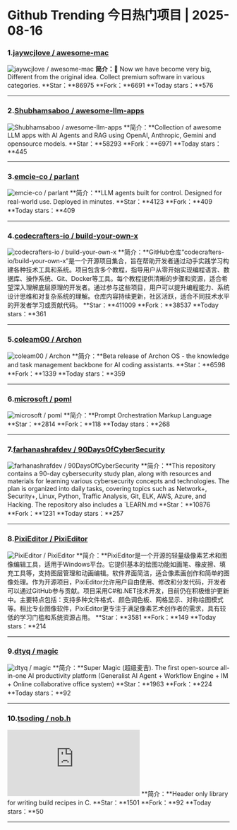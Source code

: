 # Github Trending 今日热门项目 | 2025-08-16
### 1.[jaywcjlove / awesome-mac](https://github.com/jaywcjlove/awesome-mac)

![jaywcjlove / awesome-mac](https://repository-images.githubusercontent.com/63539055/b27e6d80-dc82-11e9-88a8-f2d918b1139b)
**简介：** Now we have become very big, Different from the original idea. Collect premium software in various categories.
**Star：**86975
**Fork：**6691
**Today stars：**576

---

### 2.[Shubhamsaboo / awesome-llm-apps](https://github.com/Shubhamsaboo/awesome-llm-apps)

![Shubhamsaboo / awesome-llm-apps](https://opengraph.githubassets.com/84a0be52e0383f8ec7b8dfdc7ea07a0f2f7320c2554706b8e0c53899a5029ea7/Shubhamsaboo/awesome-llm-apps)
**简介：**Collection of awesome LLM apps with AI Agents and RAG using OpenAI, Anthropic, Gemini and opensource models.
**Star：**58293
**Fork：**6971
**Today stars：**445

---

### 3.[emcie-co / parlant](https://github.com/emcie-co/parlant)

![emcie-co / parlant](https://opengraph.githubassets.com/ae76672d73fd76d61bb7b82de9f5039fff14e429f52a4786ee86317b2313f6ca/emcie-co/parlant)
**简介：**LLM agents built for control. Designed for real-world use. Deployed in minutes.
**Star：**4123
**Fork：**409
**Today stars：**409

---

### 4.[codecrafters-io / build-your-own-x](https://github.com/codecrafters-io/build-your-own-x)

![codecrafters-io / build-your-own-x](https://opengraph.githubassets.com/a65075b080bb96e3a6791ebea2d72794159825c0a68a49204076f8d96b1747de/codecrafters-io/build-your-own-x)
**简介：**GitHub仓库“codecrafters-io/build-your-own-x”是一个开源项目集合，旨在帮助开发者通过动手实践学习构建各种技术工具和系统。项目包含多个教程，指导用户从零开始实现编程语言、数据库、操作系统、Git、Docker等工具。每个教程提供清晰的步骤和资源，适合希望深入理解底层原理的开发者。通过参与这些项目，用户可以提升编程能力、系统设计思维和对复杂系统的理解。仓库内容持续更新，社区活跃，适合不同技术水平的开发者学习或贡献代码。
**Star：**411009
**Fork：**38537
**Today stars：**361

---

### 5.[coleam00 / Archon](https://github.com/coleam00/Archon)

![coleam00 / Archon](https://opengraph.githubassets.com/f99a170be3656c06324c60c4934a3811f467a49320f56f4483435756a9fe8d4b/coleam00/Archon)
**简介：**Beta release of Archon OS - the knowledge and task management backbone for AI coding assistants.
**Star：**6598
**Fork：**1339
**Today stars：**359

---

### 6.[microsoft / poml](https://github.com/microsoft/poml)

![microsoft / poml](https://opengraph.githubassets.com/e9c3ac5b64e78a0bdef460e19b59b551b1b1b20325f4849cf0355c1f56b79de8/microsoft/poml)
**简介：**Prompt Orchestration Markup Language
**Star：**2814
**Fork：**118
**Today stars：**268

---

### 7.[farhanashrafdev / 90DaysOfCyberSecurity](https://github.com/farhanashrafdev/90DaysOfCyberSecurity)

![farhanashrafdev / 90DaysOfCyberSecurity](https://opengraph.githubassets.com/f23cdb52b77d0c34729d9623a7280da190c4d3be82ab322704025e6fe0f075f2/farhanashrafdev/90DaysOfCyberSecurity)
**简介：**This repository contains a 90-day cybersecurity study plan, along with resources and materials for learning various cybersecurity concepts and technologies. The plan is organized into daily tasks, covering topics such as Network+, Security+, Linux, Python, Traffic Analysis, Git, ELK, AWS, Azure, and Hacking. The repository also includes a `LEARN.md
**Star：**10876
**Fork：**1231
**Today stars：**257

---

### 8.[PixiEditor / PixiEditor](https://github.com/PixiEditor/PixiEditor)

![PixiEditor / PixiEditor](https://repository-images.githubusercontent.com/152307081/66c3bc0b-ba35-4ae8-beb6-d50d054262a9)
**简介：**PixiEditor是一个开源的轻量级像素艺术和图像编辑工具，适用于Windows平台。它提供基本的绘图功能如画笔、橡皮擦、填充工具等，支持图层管理和动画编辑。软件界面简洁，适合像素画创作和简单的图像处理。作为开源项目，PixiEditor允许用户自由使用、修改和分发代码，开发者可以通过GitHub参与贡献。项目采用C#和.NET技术开发，目前仍在积极维护更新中。主要特点包括：支持多种文件格式、颜色调色板、网格显示、对称绘图模式等。相比专业图像软件，PixiEditor更专注于满足像素艺术创作者的需求，具有较低的学习门槛和系统资源占用。
**Star：**3581
**Fork：**149
**Today stars：**214

---

### 9.[dtyq / magic](https://github.com/dtyq/magic)

![dtyq / magic](https://opengraph.githubassets.com/a8f49d141472b62a972d4a2f93c2b9fe3cb81dab75b15ccc6ac9587e41816846/dtyq/magic)
**简介：**Super Magic (超级麦吉). The first open-source all-in-one AI productivity platform (Generalist AI Agent + Workflow Engine + IM + Online collaborative office system)
**Star：**1963
**Fork：**224
**Today stars：**92

---

### 10.[tsoding / nob.h](https://github.com/tsoding/nob.h)

![tsoding / nob.h](https://opengraph.githubassets.com/c5ec09c52ba8e3a9a68bed6b8ce35aab8f79c89d5fd35345901128891b9b0998/tsoding/nob.h)
**简介：**Header only library for writing build recipes in C.
**Star：**1501
**Fork：**92
**Today stars：**50

---

